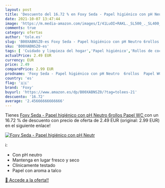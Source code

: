 ```yaml
---
layout: post
title: 'Descuento del 16.72 % en Foxy Seda - Papel higiénico con pH Neutr'
date: 2021-10-07 13:47:44
image: 'https://m.media-amazon.com/images/I/41LuOI+RAKL._SL500_._SL400_.jpg'
comments: true
category: ofertas
author: 'tole.es'
slug: 'B00XABNSZ0-es Foxy Seda - Papel higiénico con pH Neutro 6rollos Papel WC'
sku: 'B00XABNSZ0-es'
tags: [ 'Cuidado y limpieza del hogar','Papel higiénico','Rollos de cocina, papel higiénico y pañuelos de papel','Salud y cuidado personal','foxy', ]
actualPrice: 2.49 EUR
currency: EUR
price: 2.49
comparePrice: 2.99 EUR
prodname: 'Foxy Seda - Papel higiénico con pH Neutro  6rollos  Papel WC '
country: 'es'
flag: '🇪🇸'
brand: 'Foxy'
buyurl: 'https://www.amazon.es/dp/B00XABNSZ0/?tag=tolees-21'
descuento: '16.72'
average: '2.45666666666666'
---
```


Tienes [Foxy Seda - Papel higiénico con pH Neutro  6rollos  Papel WC ](https://www.amazon.es/dp/B00XABNSZ0/?tag=tolees-21) con un 16.72 % de descuento con precio de oferta de 2.49 EUR (original: 2.99 EUR) en el siguiente enlace!

[![Foxy Seda - Papel higiénico con pH Neutr](https://m.media-amazon.com/images/I/41LuOI+RAKL._SL500_._SL400_.jpg)](https://www.amazon.es/dp/B00XABNSZ0/?tag=tolees-21)

ℹ️:

- Con pH neutro
- Mantenga en lugar fresco y seco
- Clinicamente testado
- Papel con aroma a talco

[🛒 Accede a la oferta!!](https://www.amazon.es/dp/B00XABNSZ0/?tag=tolees-21)
